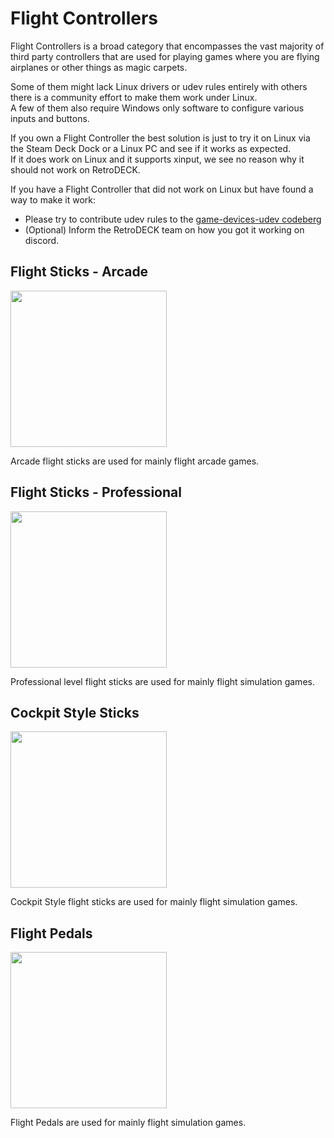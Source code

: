 # Flight Controllers

Flight Controllers is a broad category that encompasses the vast majority of third party controllers that are used for playing games where you are flying airplanes or other things as magic carpets. <br>

Some of them might lack Linux drivers or udev rules entirely with others there is a community effort to make them work under Linux.<br>
A few of them also require Windows only software to configure various inputs and buttons.<br>

If you own a Flight Controller the best solution is just to try it on Linux via the Steam Deck Dock or a Linux PC and see if it works as expected.<br>
If it does work on Linux and it supports xinput, we see no reason why it should not work on RetroDECK.

If you have a Flight Controller that did not work on Linux but have found a way to make it work:<br>

- Please try to contribute udev rules to the [game-devices-udev codeberg](https://codeberg.org/fabiscafe/game-devices-udev)
- (Optional) Inform the RetroDECK team on how you got it working on discord.

## Flight Sticks - Arcade

<img src="../../wiki_images/controllers/flightstick-arcade.png" width="250">

Arcade flight sticks are used for mainly flight arcade games.


## Flight Sticks - Professional

<img src="../../wiki_images/controllers/flightstick-pro.png" width="250">

Professional level flight sticks are used for mainly flight simulation games.

## Cockpit Style Sticks

<img src="../../wiki_images/controllers/flight-cockpit.png" width="250">


Cockpit Style flight sticks are used for mainly flight simulation games.

## Flight Pedals

<img src="../../wiki_images/controllers/flight-pedals.png" width="250">

Flight Pedals are used for mainly flight simulation games.
